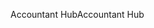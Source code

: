 <span data-ttu-id="e2f90-101">Accountant Hub</span><span class="sxs-lookup"><span data-stu-id="e2f90-101">Accountant Hub</span></span>
